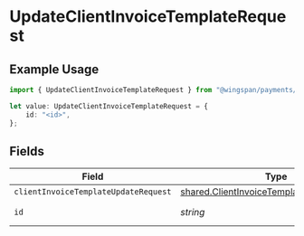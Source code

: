 # UpdateClientInvoiceTemplateRequest

## Example Usage

```typescript
import { UpdateClientInvoiceTemplateRequest } from "@wingspan/payments/sdk/models/operations";

let value: UpdateClientInvoiceTemplateRequest = {
    id: "<id>",
};
```

## Fields

| Field                                                                                                         | Type                                                                                                          | Required                                                                                                      | Description                                                                                                   |
| ------------------------------------------------------------------------------------------------------------- | ------------------------------------------------------------------------------------------------------------- | ------------------------------------------------------------------------------------------------------------- | ------------------------------------------------------------------------------------------------------------- |
| `clientInvoiceTemplateUpdateRequest`                                                                          | [shared.ClientInvoiceTemplateUpdateRequest](../../../sdk/models/shared/clientinvoicetemplateupdaterequest.md) | :heavy_minus_sign:                                                                                            | N/A                                                                                                           |
| `id`                                                                                                          | *string*                                                                                                      | :heavy_check_mark:                                                                                            | Unique identifier                                                                                             |